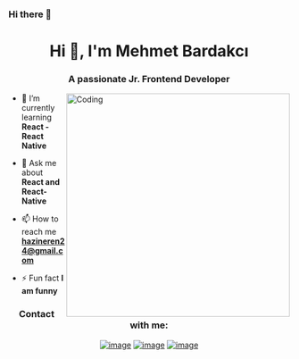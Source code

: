 ### Hi there 👋

<h1 align="center">Hi 👋, I'm Mehmet Bardakcı</h1>
<h3 align="center">A passionate Jr. Frontend Developer</h3>
<img align="right" alt="Coding" width="400" src="https://miro.medium.com/max/724/1*nWQ_U5NKEfNeGCTfh_2-Mw.gif">


- 🌱 I’m currently learning **React - React Native**

- 💬 Ask me about **React and React-Native**

- 📫 How to reach me **hazineren24@gmail.com**

- ⚡ Fun fact **I am funny**

<h3 align="center">Contact with me:</h3>
<div align="center">

[![image](https://img.shields.io/badge/LinkedIn-0077B5?style=for-the-badge&logo=linkedin&logoColor=white)](https://www.linkedin.com/in/mehmetbardakcii/)
[![image](https://img.shields.io/badge/Instagram-E4405F?style=for-the-badge&logo=instagram&logoColor=white)](https://www.instagram.com/1mehmetbardakci/)
[![image](https://img.shields.io/badge/Gmail-D14836?style=for-the-badge&logo=gmail&logoColor=white)](mailto:mehmetbardakci.dev@gmail.com)
